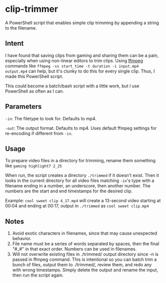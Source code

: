 # clip-trimmer
A PowerShell script that enables simple clip trimming by appending a string to the filename.

## Intent
I have found that saving clips from gaming and sharing them can be a pain, especially when using non-linear editors to trim clips. Using [ffmpeg](https://ffmpeg.org/) commands like `ffmpeg -ss start_time -t duration -i input.mp4 output.mp4` can help, but it's clunky to do this for every single clip. Thus, I made this PowerShell script.

This could become a batch/bash script with a little work, but I use PowerShell as often as I can.

## Parameters
`-in`: The filetype to look for. Defaults to mp4.

`-out`: The output format. Defaults to mp4. Uses default ffmpeg settings for re-encoding if different from `-in`.

## Usage
To prepare video files in a directory for trimming, rename them something like `gaming highlight7 2_25`

When run, the script creates a directory `./trimmed` if it doesn't exist. Then it looks in the current directory for all video files matching `-in`'s type with a filename ending in a number, an underscore, then another number. The numbers are the start and end timestamps for the desired clip.

Example: `cool sweet clip 4_17.mp4` will create a 13-second video starting at 00:04 and ending at 00:17, output in `./trimmed` as `cool sweet clip.mp4`

## Notes
1. Avoid exotic characters in filenames, since that may cause unexpected behavior.
2. File name must be a series of words separated by spaces, then the final "#_#" in that exact order. Numbers can be used in filenames.
3. Will not overwrite existing files in ./trimmed/ output directory since -n is passed in ffmpeg command. This is intentional so you can batch trim a bunch of files, output them to ./trimmed/, review them, and redo any with wrong timestamps. Simply delete the output and rename the input, then run the script again.
